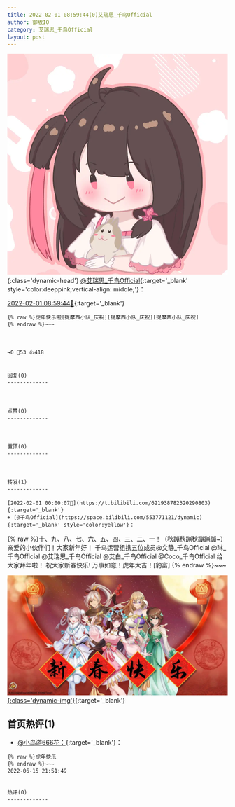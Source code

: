 ```yaml
---
title: 2022-02-01 08:59:44(0)艾瑞思_千鸟Official
author: 御坂IO
category: 艾瑞思_千鸟Official
layout: post
---
```


![img](/images/7e08840c56f251de28bdf766b647bd5fe9a5d50a.jpg){:class='dynamic-head'}
[@艾瑞思_千鸟Official](https://space.bilibili.com/1090010845/dynamic){:target='_blank' style='color:deeppink;vertical-align: middle;'}：

[2022-02-01 08:59:44🔗](https://t.bilibili.com/622077840478412323){:target='_blank'}

~~~
{% raw %}虎年快乐啦[提摩西小队_庆祝][提摩西小队_庆祝][提摩西小队_庆祝]
{% endraw %}~~~



↪️0 💬53 👍418


回复(0)
-------------



点赞(0)
-------------



置顶(0)
-------------



转发(1)
-------------

[2022-02-01 00:00:07🔗](https://t.bilibili.com/621938782320290803){:target='_blank'}
+ [@千鸟Official](https://space.bilibili.com/553771121/dynamic){:target='_blank' style='color:yellow'}：
~~~
{% raw %}十、九、八、七、六、五、四、三、二、一！（秋蹦秋蹦秋蹦蹦蹦~）
亲爱的小伙伴们！大家新年好！
千鸟运营组携五位成员@文静_千鸟Official @琳_千鸟Official @艾瑞思_千鸟Official @艾白_千鸟Official @Coco_千鸟Official 给大家拜年啦！
祝大家新春快乐! 万事如意！虎年大吉！[豹富]
{% endraw %}~~~


[![img](/images/362d63792165deb04d90e9e83e394a12f035df3a.jpg){:class='dynamic-img'}](/images/362d63792165deb04d90e9e83e394a12f035df3a.jpg){:target='_blank'}




首页热评(1)
-------------

+ [@小鸟游666花：](https://space.bilibili.com/29549485/dynamic){:target='_blank'}：
~~~
{% raw %}虎年快乐
{% endraw %}~~~
2022-06-15 21:51:49


热评(0)
-------------



